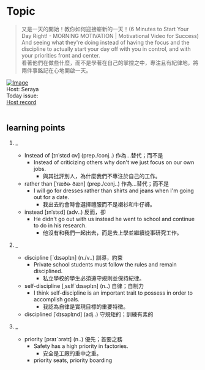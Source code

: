 # Topic

> 又是一天的開始！教你如何迎接嶄新的一天！(6 Minutes to Start Your Day Right! - MORNING MOTIVATION | Motivational Video for Success) <br>
> And seeing what they're doing instead of having the focus and the discipline to actually start your day off with you in control, and with your priorities front and center. <br>
> 看著他們在做些什麼，而不是學著在自己的掌控之中，專注且有紀律地，將兩件事銘記在心地開啟一天。 <br>

[![Image](https://cdn.voicetube.com/assets/thumbnails/kak8PEl_v1I.jpg)](https://www.youtube.com/embed/kak8PEl_v1I?rel=0&showinfo=0&cc_load_policy=0&controls=1&autoplay=1&iv_load_policy=3&playsinline=1&wmode=transparent&start=363&end=376&enablejsapi=1&origin=https://tw.voicetube.com&widgetid=1)<br>
Host: Seraya
<br>Today issue:
<br>
[Host record](https://cdn.voicetube.com/tmp/everyday_records/seraya.chen/4012.mp3)
<br><br>
## learning points
1. _
	* Instead of  [ɪnˈstɛd ɑv] (prep./conj..) 作為...替代；而不是
		- Instead of criticizing others why don't we just focus on our own jobs.
			+ 與其批評別人，為什麼我們不專注於自己的工作。
	* rather than [ˈræðɚ ðæn] (prep./conj..) 作為...替代；而不是
		- I will go for dresses rather than shirts and jeans when I'm going out for a date.
			+ 我出去約會時會選擇禮服而不是襯衫和牛仔褲。
	* instead [ɪnˈstɛd] (adv..) 反而，卻
		- He didn't go out with us instead he went to school and continue to do in his research.
			+ 他沒有和我們一起出去，而是去上學並繼續從事研究工作。

2. _
	* discipline [ˋdɪsəplɪn] (n./v..) 訓導，約束
		- Private school students must follow the rules and remain disciplined.
			+ 私立學校的學生必須遵守規則並保持紀律。
	* self-discipline [͵sɛlfˋdɪsəplɪn] (n..) 自律；自制力
		- I think self-discipline is an important trait to possess in order to accomplish goals.
			+ 我認為自律是實現目標的重要特徵。
	* disciplined [ˈdɪsəplɪnd] (adj..) 守規矩的；訓練有素的

3. _
	* priority [praɪˋɔrətɪ] (n..) 優先；首要之務
		- Safety has a high priority in factories.
			+ 安全是工廠的重中之重。
		- priority seats, priority boarding

